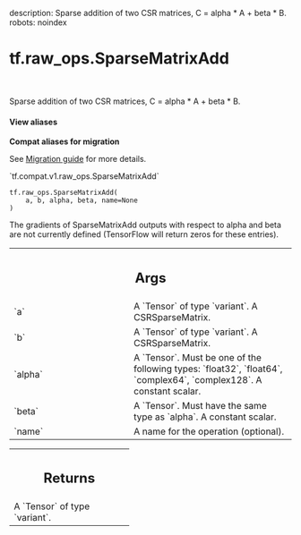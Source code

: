 description: Sparse addition of two CSR matrices, C = alpha * A + beta * B.
robots: noindex

# tf.raw_ops.SparseMatrixAdd

<!-- Insert buttons and diff -->

<table class="tfo-notebook-buttons tfo-api nocontent" align="left">

</table>



Sparse addition of two CSR matrices, C = alpha * A + beta * B.


<section class="expandable">
  <h4 class="showalways">View aliases</h4>
  <p>
<b>Compat aliases for migration</b>
<p>See
<a href="https://www.tensorflow.org/guide/migrate">Migration guide</a> for
more details.</p>
<p>`tf.compat.v1.raw_ops.SparseMatrixAdd`</p>
</p>
</section>

<pre class="devsite-click-to-copy prettyprint lang-py tfo-signature-link">
<code>tf.raw_ops.SparseMatrixAdd(
    a, b, alpha, beta, name=None
)
</code></pre>



<!-- Placeholder for "Used in" -->

The gradients of SparseMatrixAdd outputs with respect to alpha and beta are not
currently defined (TensorFlow will return zeros for these entries).

<!-- Tabular view -->
 <table class="responsive fixed orange">
<colgroup><col width="214px"><col></colgroup>
<tr><th colspan="2"><h2 class="add-link">Args</h2></th></tr>

<tr>
<td>
`a`<a id="a"></a>
</td>
<td>
A `Tensor` of type `variant`. A CSRSparseMatrix.
</td>
</tr><tr>
<td>
`b`<a id="b"></a>
</td>
<td>
A `Tensor` of type `variant`. A CSRSparseMatrix.
</td>
</tr><tr>
<td>
`alpha`<a id="alpha"></a>
</td>
<td>
A `Tensor`. Must be one of the following types: `float32`, `float64`, `complex64`, `complex128`.
A constant scalar.
</td>
</tr><tr>
<td>
`beta`<a id="beta"></a>
</td>
<td>
A `Tensor`. Must have the same type as `alpha`. A constant scalar.
</td>
</tr><tr>
<td>
`name`<a id="name"></a>
</td>
<td>
A name for the operation (optional).
</td>
</tr>
</table>



<!-- Tabular view -->
 <table class="responsive fixed orange">
<colgroup><col width="214px"><col></colgroup>
<tr><th colspan="2"><h2 class="add-link">Returns</h2></th></tr>
<tr class="alt">
<td colspan="2">
A `Tensor` of type `variant`.
</td>
</tr>

</table>

